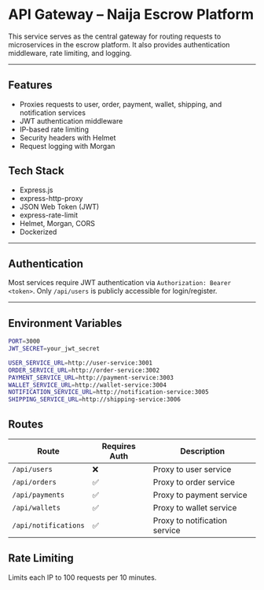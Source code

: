 #  API Gateway – Naija Escrow Platform

This service serves as the central gateway for routing requests to microservices in the escrow platform. It also provides authentication middleware, rate limiting, and logging.

---

##  Features

- Proxies requests to user, order, payment, wallet, shipping, and notification services
- JWT authentication middleware
- IP-based rate limiting
- Security headers with Helmet
- Request logging with Morgan



##  Tech Stack

- Express.js
- express-http-proxy
- JSON Web Token (JWT)
- express-rate-limit
- Helmet, Morgan, CORS
- Dockerized

---

##  Authentication

Most services require JWT authentication via `Authorization: Bearer <token>`. Only `/api/users` is publicly accessible for login/register.

---

##  Environment Variables

```bash
PORT=3000
JWT_SECRET=your_jwt_secret

USER_SERVICE_URL=http://user-service:3001
ORDER_SERVICE_URL=http://order-service:3002
PAYMENT_SERVICE_URL=http://payment-service:3003
WALLET_SERVICE_URL=http://wallet-service:3004
NOTIFICATION_SERVICE_URL=http://notification-service:3005
SHIPPING_SERVICE_URL=http://shipping-service:3006
```

## Routes

| Route                | Requires Auth | Description                   |
| -------------------- | ------------- | ----------------------------- |
| `/api/users`         | ❌             | Proxy to user service         |
| `/api/orders`        | ✅             | Proxy to order service        |
| `/api/payments`      | ✅             | Proxy to payment service      |
| `/api/wallets`       | ✅             | Proxy to wallet service       |
| `/api/notifications` | ✅             | Proxy to notification service |


## Rate Limiting
Limits each IP to 100 requests per 10 minutes.